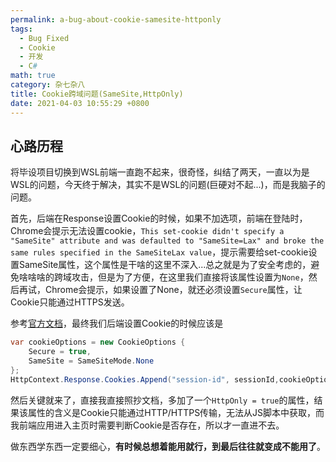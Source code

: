 ```yaml
---
permalink: a-bug-about-cookie-samesite-httponly
tags: 
  - Bug Fixed
  - Cookie
  - 开发
  - C#
math: true
category: 杂七杂八
title: Cookie跨域问题(SameSite,HttpOnly)
date: 2021-04-03 10:55:29 +0800
---
```


## 心路历程

将毕设项目切换到WSL前端一直跑不起来，很奇怪，纠结了两天，一直以为是WSL的问题，今天终于解决，其实不是WSL的问题(巨硬对不起...)，而是我脑子的问题。

首先，后端在Response设置Cookie的时候，如果不加选项，前端在登陆时，Chrome会提示无法设置cookie，`This set-cookie didn't specify a "SameSite" attribute and was defaulted to "SameSite=Lax" and broke the same rules specified in the SameSiteLax value`，提示需要给set-cookie设置SameSite属性，这个属性是干啥的这里不深入...总之就是为了安全考虑的，避免啥啥啥的跨域攻击，但是为了方便，在这里我们直接将该属性设置为`None`，然后再试，Chrome会提示，如果设置了None，就还必须设置`Secure`属性，让Cookie只能通过HTTPS发送。

参考[官方文档](https://docs.microsoft.com/en-us/aspnet/core/security/samesite?view=aspnetcore-5.0)，最终我们后端设置Cookie的时候应该是

```c#
var cookieOptions = new CookieOptions {
    Secure = true,
    SameSite = SameSiteMode.None
};
HttpContext.Response.Cookies.Append("session-id", sessionId,cookieOptions);
```

然后关键就来了，直接我直接照抄文档，多加了一个`HttpOnly = true`的属性，结果该属性的含义是Cookie只能通过HTTP/HTTPS传输，无法从JS脚本中获取，而我前端应用进入主页时需要判断Cookie是否存在，所以才一直进不去。

做东西学东西一定要细心，**有时候总想着能用就行，到最后往往就变成不能用了**。